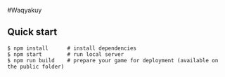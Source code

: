 #Waqyakuy

## Quick start
```
$ npm install      # install dependencies
$ npm start        # run local server
$ npm run build    # prepare your game for deployment (available on the public folder)
```
